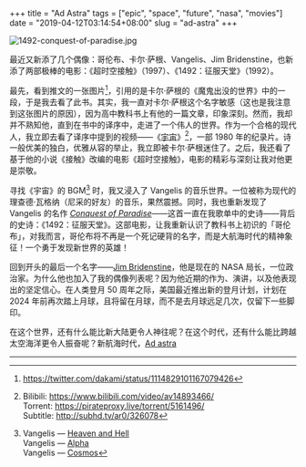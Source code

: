 +++
title = "Ad Astra"
tags = ["epic", "space", "future", "nasa", "movies"]
date = "2019-04-12T03:14:54+08:00"
slug = "ad-astra"
+++

![1492-conquest-of-paradise.jpg](/images/1492-conquest-of-paradise.jpg "电影《1492：征服天堂》")

最近又新添了几个偶像：哥伦布、卡尔·萨根、Vangelis、Jim Bridenstine，也新添了两部极棒的电影：《超时空接触》（1997）、《1492：征服天堂》（1992）。

最先，看到推文的一张图片[^1]，引用的是卡尔·萨根的《魔鬼出没的世界》中的一段，于是我去看了此书。其实，我一直对卡尔·萨根这个名字敏感（这也是我注意到这张图片的原因），因为高中教科书上有他的一篇文章，印象深刻。然而，我却并不熟知他，直到在书中的译序中，走进了一个伟人的世界。作为一个合格的现代人，我立即去看了译序中提到的视频——《[宇宙](https://reuixiy.notion.site/0e1ae14cd580462bb22b4d99c6a8305c)》[^2]，一部 1980 年的纪录片。诗一般优美的独白，优雅从容的举止，我立即被卡尔·萨根迷住了。之后，我还看了基于他的小说《接触》改编的电影《超时空接触》，电影的精彩与深刻让我对他更是崇敬。

寻找《宇宙》的 BGM[^3] 时，我又浸入了 Vangelis 的音乐世界。一位被称为现代的理查德·瓦格纳（尼采的好友）的音乐，果然震撼。同时，我也重新发现了 Vangelis 的名作 [*Conquest of Paradise*](https://music.163.com/song?id=2070502)——这首一直在我歌单中的史诗——背后的史诗：《1492：征服天堂》。这部电影，让我重新认识了教科书上初识的「哥伦布」，对我而言，哥伦布将不再是一个死记硬背的名字，而是大航海时代的精神象征！一个勇于发现新世界的英雄！

回到开头的最后一个名字——[Jim Bridenstine](https://twitter.com/JimBridenstine)，他是现在的 NASA 局长，一位政治家。为什么他也加入了我的偶像列表呢？因为他近期的作为、演讲，以及他表现出的坚定信心。在人类登月 50 周年之际，美国最近推出新的登月计划，计划在 2024 年前再次踏上月球，且将留在月球，而不是去月球远足几次，仅留下一些脚印。

在这个世界，还有什么能比新大陆更令人神往呢？在这个时代，还有什么能比跨越太空海洋更令人振奋呢？新航海时代，[Ad astra](https://en.wikipedia.org/wiki/Ad_astra_(phrase))

---

[^1]: https://twitter.com/dakami/status/1114829101167079426
[^2]: Bilibili: https://www.bilibili.com/video/av14893466/  
Torrent: https://pirateproxy.live/torrent/5161496/  
Subtitle: http://subhd.tv/ar0/326078
[^3]: Vangelis — [Heaven and Hell](https://music.163.com/song?id=2071005)  
Vangelis — [Alpha](https://music.163.com/song?id=21994202)  
Vangelis — [Cosmos](https://music.163.com/album?id=208529)
